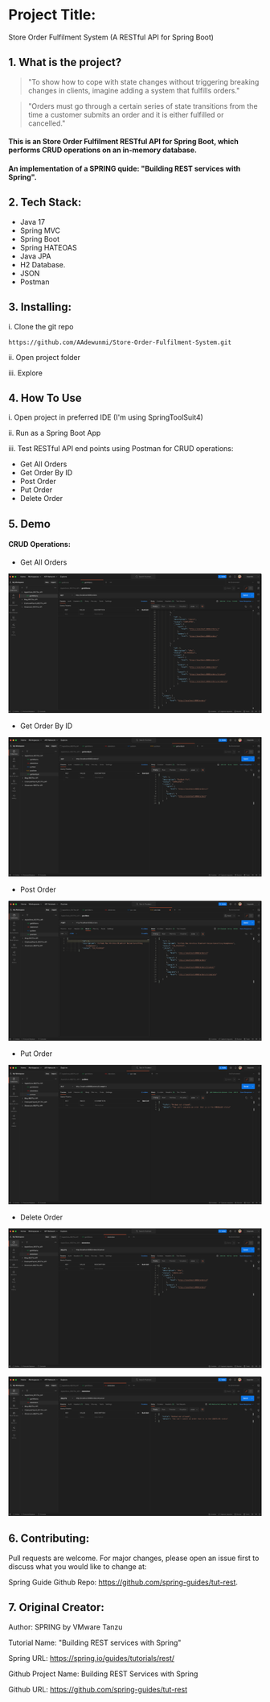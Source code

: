 # Project Title:

Store Order Fulfilment System (A RESTful API for Spring Boot)

## 1. What is the project?

> "To show how to cope with state changes without triggering breaking changes in clients, imagine adding a system that fulfills orders."

> "Orders must go through a certain series of state transitions from the time a customer submits an order and it is either fulfilled or cancelled."

#### This is an Store Order Fulfilment RESTful API for Spring Boot, which performs CRUD operations on an in-memory database.

#### An implementation of a SPRING quide: "Building REST services with Spring".

## 2. Tech Stack:

- Java 17
- Spring MVC
- Spring Boot
- Spring HATEOAS
- Java JPA
- H2 Database.
- JSON
- Postman

## 3. Installing:

i. Clone the git repo

```
https://github.com/AAdewunmi/Store-Order-Fulfilment-System.git
```

ii. Open project folder

iii. Explore

## 4. How To Use

i. Open project in preferred IDE (I'm using SpringToolSuit4) 

ii. Run as a Spring Boot App

iii. Test RESTful API end points using Postman for CRUD operations:

- Get All Orders
- Get Order By ID
- Post Order
- Put Order
- Delete Order

## 5. Demo

#### CRUD Operations:

- Get All Orders

![This is an image](src/main/java/com/storeorderfulfilmentapplication/orderfulfilment/images/getallitems.png)

- Get Order By ID

![This is an image](src/main/java/com/storeorderfulfilmentapplication/orderfulfilment/images/getitembyid.png)

- Post Order

![This is an image](src/main/java/com/storeorderfulfilmentapplication/orderfulfilment/images/postitem.png)

- Put Order

![This is an image](src/main/java/com/storeorderfulfilmentapplication/orderfulfilment/images/putitem.png)

- Delete Order

![This is an image](src/main/java/com/storeorderfulfilmentapplication/orderfulfilment/images/deleteitem_cancel.png)


![This is an image](src/main/java/com/storeorderfulfilmentapplication/orderfulfilment/images/deleteitem_cancel_1.png)


## 6. Contributing:

Pull requests are welcome. For major changes, please open an issue first to discuss what you would like to change at:

Spring Guide Github Repo: https://github.com/spring-guides/tut-rest.


## 7. Original Creator:

Author:  SPRING by VMware Tanzu

Tutorial Name: "Building REST services with Spring"

Spring URL: https://spring.io/guides/tutorials/rest/
 
Github Project Name: Building REST Services with Spring

Github URL: https://github.com/spring-guides/tut-rest
